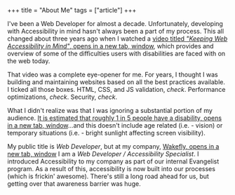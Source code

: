 +++
title = "About Me"
tags = ["article"]
+++

I've been a Web Developer for almost a decade. Unfortunately, developing with Accessibility in mind hasn't always been a part of my process. This all changed about three years ago when I watched a <a href="https://webaim.org/intro/#video" target="_blank">video titled *"Keeping Web Accessibility in Mind"*<span class="vh">, opens in a new tab, window</span></a>, which provides and overview of some of the difficulties users with disabilities are faced with on the web today.

That video was a complete eye-opener for me. For years, I thought I was building and maintaining websites based on all the best practices available. I ticked all those boxes. HTML, CSS, and JS validation, *check*. Performance optimizations, *check*. Security, *check*.

What I didn't realize was that I was ignoring a substantial portion of my audience. <a href="https://www.powermapper.com/blog/website-accessibility-disability-statistics/" target="_blank">It is estimated that roughly 1 in 5 people have a disability<span class="vh">, opens in a new tab, window</span></a>...and this doesn't include age related (i.e. - vision) or temporary situations (i.e. - bright sunlight affecting screen visibility).

My public title is *Web Developer*, but at my company, <a href="http://wakefly.com" target="_blank">Wakefly<span class="vh">, opens in a new tab, window</span></a> I am a *Web Developer / Accessibility Specialist*. I introduced Accessibility to my company as part of our internal Evangelist program. As a result of this, accessibility is now built into our processes (which is frickin' awesome). There's still a long road ahead for us, but getting over that awareness barrier was huge. 